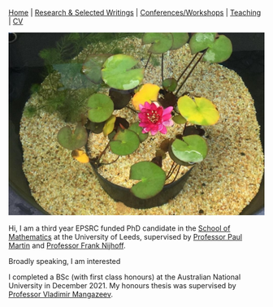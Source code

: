 [Home](https://benjimorris.github.io/)  |  [Research & Selected Writings](https://benjimorris.github.io/research.html)  |  [Conferences/Workshops](https://benjimorris.github.io/talks.html)  |  [Teaching](https://benjimorris.github.io/teaching.html) | [CV](https://benjimorris.github.io/CV.html)

![](pictures/Pic2.jpg)

Hi, I am a third year EPSRC funded PhD candidate in the [School of Mathematics](https://eps.leeds.ac.uk/maths) at the University of Leeds, supervised by [Professor Paul Martin](http://www1.maths.leeds.ac.uk/~ppmartin/) and [Professor Frank Nijhoff](https://www1.maths.leeds.ac.uk/~frank/). 

Broadly speaking, I am interested




I completed a BSc (with first class honours) at the Australian National University in December 2021. My honours thesis was supervised by [Professor Vladimir Mangazeev](https://physics.anu.edu.au/contact/people/profile.php?ID=327).
